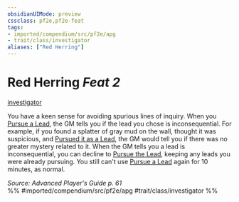 ```yaml
---
obsidianUIMode: preview
cssclass: pf2e,pf2e-feat
tags:
- imported/compendium/src/pf2e/apg
- trait/class/investigator
aliases: ["Red Herring"]
---
```

# Red Herring  *Feat 2*  
[investigator](rules/traits/investigator-apg.md)  


You have a keen sense for avoiding spurious lines of inquiry. When you [Pursue a Lead](pursue-a-lead-apg.md), the GM tells you if the lead you chose is inconsequential. For example, if you found a splatter of gray mud on the wall, thought it was suspicious, and [Pursued it as a Lead](pursue-a-lead-apg.md), the GM would tell you if there was no greater mystery related to it. When the GM tells you a lead is inconsequential, you can decline to [Pursue the Lead](pursue-a-lead-apg.md), keeping any leads you were already pursuing. You still can't use [Pursue a Lead](pursue-a-lead-apg.md) again for 10 minutes, as normal.

*Source: Advanced Player's Guide p. 61*  
%% #imported/compendium/src/pf2e/apg #trait/class/investigator %%
